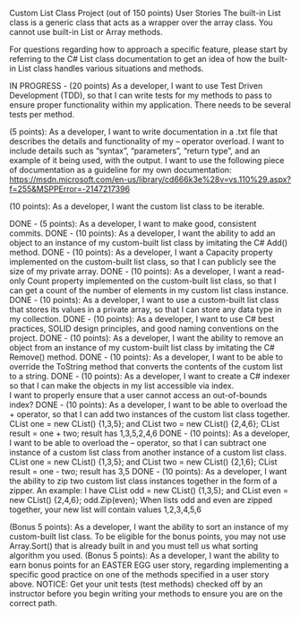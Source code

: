 Custom List Class Project (out of 150 points)
User Stories
The built-in List<T> class is a generic class that acts as a wrapper over the array class. 
You cannot use built-in List or Array methods. 

For questions regarding how to approach a specific feature, 
please start by referring to the C# List<T> class documentation to get an idea of how the built-in List<T> class handles various situations and methods.

IN PROGRESS - (20 points) As a developer, I want to use Test Driven Development (TDD), so that I can write tests for my methods to pass to ensure proper functionality within my application. 
There needs to be several tests per method.







(5 points): As a developer, I want to write documentation in a .txt file that describes the details and functionality of my – operator overload. 
I want to include details such as “syntax”, “parameters”, “return type”, and an example of it being used, with the output. 
I want to use the following piece of documentation as a guideline for my own documentation: 
https://msdn.microsoft.com/en-us/library/cd666k3e%28v=vs.110%29.aspx?f=255&MSPPError=-2147217396



(10 points): As a developer, I want the custom list class to be iterable.




DONE - (5 points): As a developer, I want to make good, consistent commits.
DONE - (10 points): As a developer, I want the ability to add an object to an instance of my custom-built list class by imitating the C# Add() method.
DONE - (10 points): As a developer, I want a Capacity property implemented on the custom-built list class, so that I can publicly see the size of my private array.
DONE - (10 points): As a developer, I want a read-only Count property implemented on the custom-built list class, so that I can get a count of the number of elements in my custom list class instance.
DONE - (10 points): As a developer, I want to use a custom-built list class that stores its values in a private array, so that I can store any data type in my collection.
DONE - (10 points): As a developer, I want to use C# best practices, SOLID design principles, and good naming conventions on the project. 
DONE - (10 points): As a developer, I want the ability to remove an object from an instance of my custom-built list class by imitating the C# Remove() method.
DONE - (10 points): As a developer, I want to be able to override the ToString method that converts the contents of the custom list to a string.
DONE - (10 points): As a developer, I want to create a C# indexer so that I can make the objects in my list accessible via index.  
I want to properly ensure that a user cannot access an out-of-bounds index?
DONE - (10 points): As a developer, I want to be able to overload the + operator, so that I can add two instances of the custom list class together.
CList<int> one = new CList<int>() {1,3,5}; and CList<int> two = new CList<int>() {2,4,6};
CList<int> result = one + two;
result has 1,3,5,2,4,6
DONE - (10 points): As a developer, I want to be able to overload the – operator, so that I can subtract one instance of a custom list class from another instance of a custom list class.
CList<int> one = new CList<int>() {1,3,5}; and CList<int> two = new CList<int>() {2,1,6};
CList<int> result = one - two;
result has 3,5
DONE - (10 points): As a developer, I want the ability to zip two custom list class instances together in the form of a zipper. An example:
I have CList<int> odd = new CList<int>() {1,3,5}; and CList<int> even = new CList<int>() {2,4,6}; 
odd.Zip(even);
When lists odd and even are zipped together, your new list will contain values 1,2,3,4,5,6



(Bonus 5 points): As a developer, I want the ability to sort an instance of my custom-built list class. To be eligible for the bonus points, you may not use Array.Sort() that is already built in and you must tell us what sorting algorithm you used.
(Bonus 5 points): As a developer, I want the ability to earn bonus points for an EASTER EGG user story, regarding implementing a specific good practice on one of the methods specified in a user story above.
NOTICE: Get your unit tests (test methods) checked off by an instructor before you begin writing your methods to ensure you are on the correct path.
